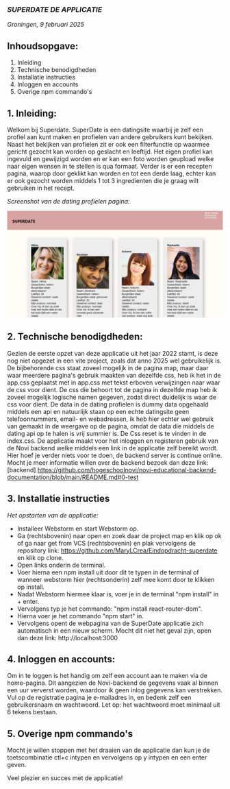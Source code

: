 ### *SUPERDATE DE APPLICATIE* 
*Groningen, 9 februari 2025*

## Inhoudsopgave:
1. Inleiding
2. Technische benodigdheden
3. Installatie instructies
4. Inloggen en accounts
5. Overige npm commando's 

## 1. Inleiding:
Welkom bij Superdate. SuperDate is een datingsite waarbij je zelf een profiel aan kunt maken en profielen van andere gebruikers kunt 
bekijken. Naast het bekijken van profielen zit er ook een filterfunctie op waarmee gericht gezocht kan worden op geslacht en leeftijd. Het eigen profiel 
kan ingevuld en gewijzigd worden en er kan een foto worden geupload welke naar eigen wensen in te stellen is qua formaat. Verder is er een recepten pagina, 
waarop door geklikt kan worden en tot een derde laag, echter kan er ook gezocht worden middels 1 tot 3 ingredienten die je graag wilt gebruiken in het recept. 

*Screenshot van de dating profielen pagina:*

![](src/assets/profiel-pagina.png)

## 2. Technische benodigdheden:
Gezien de eerste opzet van deze applicatie uit het jaar 2022 stamt, is deze nog niet opgezet in een vite project, zoals dat anno 2025 wel gebruikelijk is. 
De bijbehorende css staat zoveel mogelijk in de pagina map, maar daar waar meerdere pagina's gebruik maakten van dezelfde css, 
heb ik het in de app.css geplaatst met in app.css met tekst erboven verwijzingen naar waar de css voor dient. De css die behoort tot de pagina in dezelfde map heb ik
zoveel mogelijk logische namen gegeven, zodat direct duidelijk is waar de css voor dient. De data in de dating profielen is dummy data opgehaald middels een api en natuurlijk 
staan op een echte datingsite geen telefoonnummers, email- en webadressen, ik heb hier echter wel gebruik van gemaakt in de weergave op de pagina, omdat de data die middels
de dating api op te halen is vrij summier is. De Css reset is te vinden in de index.css. De applicatie maakt voor het inloggen en registeren gebruik van de Novi backend welke
middels een link in de applicatie zelf bereikt wordt. Hier hoef je verder niets voor te doen, de backend server is continue online. 
Mocht je meer informatie willen over de backend bezoek dan deze link: [backend] https://github.com/hogeschoolnovi/novi-educational-backend-documentation/blob/main/README.md#0-test

## 3. Installatie instructies

*Het opstarten van de applicatie:*
- Installeer Webstorm en start Webstorm op. 
- Ga (rechtsbovenin) naar open en zoek daar de project map en klik op ok of ga naar get from VCS (rechtsbovenin) en plak vervolgens de 
  repository link: https://github.com/MaryLCrea/Eindopdracht-superdate en klik op clone.
- Open links onderin de terminal.
- Voer hierna een npm install uit door dit te typen in de terminal of wanneer webstorm hier (rechtsonderin) zelf mee komt door te klikken op install.
- Nadat Webstorm hiermee klaar is, voer je in de terminal "npm install" in + enter. 
- Vervolgens typ je het commando: "npm install react-router-dom".
- Hierna voer je het commando "npm start" in.
- Vervolgens opent de webpagina van de SuperDate applicatie zich automatisch in een nieuw scherm. Mocht dit niet het geval zijn, open dan deze link: http://localhost:3000 

## 4. Inloggen en accounts:
Om in te loggen is het handig om zelf een account aan te maken via de home-pagina. Dit aangezien de Novi-backend de gegevens vaak al binnen een 
uur ververst worden, waardoor ik geen inlog gegevens kan verstrekken. Vul op de registratie pagina je e-mailadres in, en bedenk zelf een gebruikersnaam
en wachtwoord. Let op: het wachtwoord moet minimaal uit 6 tekens bestaan. 

## 5. Overige npm commando's
Mocht je willen stoppen met het draaien van de applicatie dan kun je de toetscombinatie ctl+c intypen en vervolgens op y intypen en een enter geven. 


Veel plezier en succes met de applicatie!





